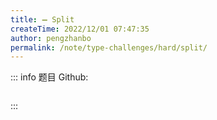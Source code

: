 ```yaml
---
title: ➖ Split
createTime: 2022/12/01 07:47:35
author: pengzhanbo
permalink: /note/type-challenges/hard/split/
---
```


::: info 题目
Github: []()

```ts
```
:::
